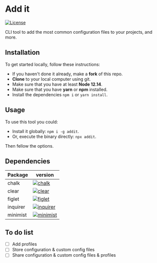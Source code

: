 # Add it

[![License](https://img.shields.io/badge/license-MIT-blue.svg)](/LICENSE)

CLI tool to add the most common configuration files to your projects, and more.

## Installation

To get started locally, follow these instructions:

- If you haven't done it already, make a **fork** of this repo.
- **Clone** to your local computer using git.
- Make sure that you have at least **Node 12.14**.
- Make sure that you have **yarn** or **npm** installed.
- Install the dependencies `npm i` or `yarn install`.

## Usage

To use this tool you could:

- Install it globally: `npm i -g addit`.
- Or, execute the binary directly: `npx addit`.

Then fellow the options.

## Dependencies

| Package  | version                                                                                                                       |
| -------- | ----------------------------------------------------------------------------------------------------------------------------- |
| chalk    | [![chalk](https://img.shields.io/badge/chalk-^4.1.2-green?style=flat&logo=npm)](https://www.npmjs.com/package/chalk)          |
| clear    | [![clear](https://img.shields.io/badge/clear-^0.1.0-green?style=flat&logo=npm)](https://www.npmjs.com/package/clear)          |
| figlet   | [![figlet](https://img.shields.io/badge/figlet-^1.5.2-green?style=flat&logo=npm)](https://www.npmjs.com/package/figlet)       |
| inquirer | [![inquirer](https://img.shields.io/badge/inquirer-^8.2.0-green?style=flat&logo=npm)](https://www.npmjs.com/package/inquirer) |
| minimist | [![minimist](https://img.shields.io/badge/minimist-^1.2.5-green?style=flat&logo=npm)](https://www.npmjs.com/package/minimist) |

## To do list

- [ ] Add profiles
- [ ] Store configuration & custom config files
- [ ] Share configuration & custom config files & profiles
